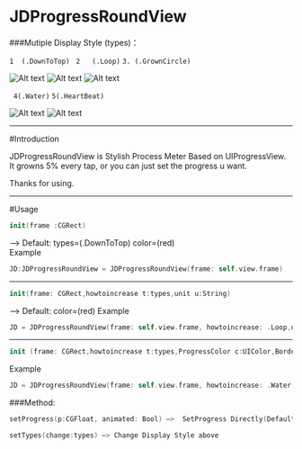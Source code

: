 # JDProgressRoundView

###Mutiple Display Style (types)：

`1  (.DownToTop)` ` 2   (.Loop)` `3. (.GrownCircle)`  

![Alt text](/../master/readme_img/DownToTop.png?raw=true "DownToTop") ![Alt text](/../master/readme_img/Loop.png?raw=true "DownToTop") ![Alt text](/../master/readme_img/GrownCircle.png?raw=true "DownToTop") 


 ` 4(.Water)` `5(.HeartBeat)`

![Alt text](/../master/readme_img/water.gif?raw=true "DownToTop") ![Alt text](/../master/readme_img/HeartBeat.gif?raw=true "HeartBeat.gif")

***
#Introduction

JDProgressRoundView is Stylish Process Meter Based on UIProgressView.
It growns 5% every tap, or you can just set the progress u want.

Thanks for using.

***
#Usage
```Swift
init(frame :CGRect)
```  
—>  Default: types=(.DownToTop)  color=(red)   
Example
```Swift
JD:JDProgressRoundView = JDProgressRoundView(frame: self.view.frame)
```  
---
```Swift
init(frame: CGRect,howtoincrease t:types,unit u:String)
```
—> Default: color=(red)
Example
```Swift
JD = JDProgressRoundView(frame: self.view.frame, howtoincrease: .Loop,unit: "%")
```
---
```Swift
init (frame: CGRect,howtoincrease t:types,ProgressColor c:UIColor,BorderWidth b:CGFloat)
```
Example
```Swift
JD = JDProgressRoundView(frame: self.view.frame, howtoincrease: .Water,ProgressColor:UIColor.blue,BorderWidth:13.0)
```

###Method:
```Swift
setProgress(p:CGFloat, animated: Bool) —>  SetProgress Directly(Default maximun = 100.0)

setTypes(change:types) —> Change Display Style above
```
